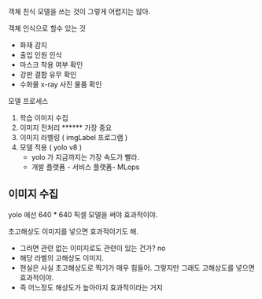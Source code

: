 객체 친식 모델을 쓰는 것이 그렇게 어렵지는 않아.

객체 인식으로 할수 있는 것

- 화재 감지
- 출입 인원 인식
- 마스크 착용 여부 확인
- 강판 결함 유무 확인
- 수화물 x-ray 사진 물품 확인

모델 프로세스

1. 학습 이미지 수집
2. 이미지 전처리 ****** 가장 중요
3. 이미지 라벨링 ( imgLabel 프로그램 )
4. 모델 적용 ( yolo v8 )
    - yolo 가 지금까지는 가장 속도가 빨라.
    - 개발 플랫폼 - 서비스 플랫폼- MLops


## 이미지 수집

yolo 에선 640 * 640 픽셀 모델을 써야 효과적이야. 

초고해상도 이미지를 넣으면 효과적이기도 해.
   - 그러면 관련 없는 이미지로도 관련이 있는 건가? no
   - 해당 라벨의 고해상도 이미지. 
   - 현실은 사실 초고해상도로 찍기가 매우 힘들어. 그렇지만 그래도 고해상도를 넣으면 효과적이야.
   - 즉 어느정도 해상도가 높아야지 효과적이라는 거지 
